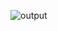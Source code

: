 ![output](https://user-images.githubusercontent.com/110523986/208910511-8dad9c61-def4-4b49-bf1a-2bfac351c5dd.png)

